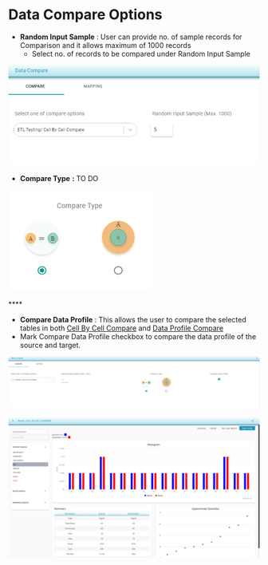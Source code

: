 # Data Compare Options

* **Random Input Sample** : User can provide no. of sample records for Comparison and it allows maximum of 1000 records
  * Select no. of records to be compared under Random Input Sample

![Random Input Sample](../../../../.gitbook/assets/ris.png)

* **Compare Type** **:** TO DO



![Compare Type](../../../../.gitbook/assets/comparetypeab.png)

\*\*\*\*



* **Compare Data Profile** : This allows the user to compare the selected tables in both                            [Cell By Cell Compare](https://app.gitbook.com/@dataq/s/docs/~/drafts/-MWNZNqGnn1zbZL4vVWr/flows/untitled-1/compare-cell-by-cell/cell-by-cell-compare) and [Data Profile Compare](https://app.gitbook.com/@dataq/s/docs/~/drafts/-MWNZNqGnn1zbZL4vVWr/flows/untitled-1/compare-cell-by-cell/data-profile-compare)
* Mark Compare Data Profile checkbox to compare the data profile of the source and target.      

 

![Compare Data Profile](../../../../.gitbook/assets/cell_dataprofile.png)



![Compare Data Profile Result](../../../../.gitbook/assets/image%20%288%29.png)



 
